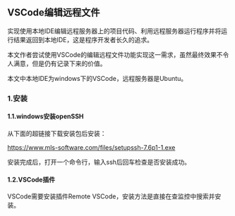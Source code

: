 ## VSCode编辑远程文件

实现使用本地IDE编辑远程服务器上的项目代码、利用远程服务器运行程序并将运行结果返回到本地IDE，这是程序开发者长久的追求。

本文作者尝试使用VSCode的编辑远程文件功能实现这一需求，虽然最终效果不令人满意，但是仍有记录下来的价值。

本文中本地IDE为windows下的VSCode，远程服务器是Ubuntu。

### 1.安装

#### 1.1.windows安装openSSH

从下面的超链接下载安装包后安装：

https://www.mls-software.com/files/setupssh-7.6p1-1.exe

安装完成后，打开一个命令行，输入ssh后回车检查是否安装成功。

#### 1.2.VSCode插件

VSCode需要安装插件Remote VSCode，安装方法是直接在查监控中搜索并安装。

